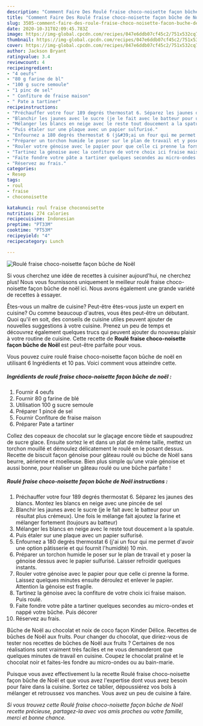 ```yaml
---
description: "Comment Faire Des Roulé fraise choco-noisette façon bûche de Noël"
title: "Comment Faire Des Roulé fraise choco-noisette façon bûche de Noël"
slug: 3505-comment-faire-des-roule-fraise-choco-noisette-facon-buche-de-noel
date: 2020-10-31T02:09:45.783Z
image: https://img-global.cpcdn.com/recipes/047e6ddb07cf45c2/751x532cq70/roule-fraise-choco-noisette-facon-buche-de-noel-photo-principale-de-la-recette.jpg
thumbnail: https://img-global.cpcdn.com/recipes/047e6ddb07cf45c2/751x532cq70/roule-fraise-choco-noisette-facon-buche-de-noel-photo-principale-de-la-recette.jpg
cover: https://img-global.cpcdn.com/recipes/047e6ddb07cf45c2/751x532cq70/roule-fraise-choco-noisette-facon-buche-de-noel-photo-principale-de-la-recette.jpg
author: Jackson Bryant
ratingvalue: 3.4
reviewcount: 4
recipeingredient:
- "4 oeufs"
- "80 g farine de bl"
- "100 g sucre semoule"
- "1 pinc de sel"
- " Confiture de fraise maison"
- " Pate a tartiner"
recipeinstructions:
- "Préchauffer votre four 189 degrés thermostat 6. Séparez les jaunes des blancs. Montez les blancs en neige avec une pincée de sel"
- "Blanchir les jaunes avec le sucre (je le fait avec le batteur pour un résultat plus crémeux). Une fois le mélange fait ajoutez la farine et mélanger fortement (toujours au batteur)"
- "Mélanger les blancs en neige avec le reste tout doucement a la spatule."
- "Puis étaler sur une plaque avec un papier sulfurisé."
- "Enfournez a 180 degrés thermostat 6 (j&#39;ai un four qui me permet d&#39;avoir une option pâtisserie et qui fournit l&#39;humidité) 10 min."
- "Préparer un torchon humide le poser sur le plan de travail et y poser la génoise dessus avec le papier sulfurisé. Laisser refroidir quelques instants."
- "Rouler votre génoise avec le papier pour que celle ci prenne la forme. Laissez quelques minutes ensuite déroulez et enlever le papier. Attention la génoise est fragile."
- "Tartinez la génoise avec la confiture de votre choix ici fraise maison. Puis roulé."
- "Faite fondre votre pâte a tartiner quelques secondes au micro-ondes et nappé votre bûche. Puis décorer"
- "Réservez au frais."
categories:
- Resep
tags:
- roul
- fraise
- choconoisette

katakunci: roul fraise choconoisette 
nutrition: 274 calories
recipecuisine: Indonesian
preptime: "PT33M"
cooktime: "PT53M"
recipeyield: "4"
recipecategory: Lunch

---
```



![Roulé fraise choco-noisette façon bûche de Noël](https://img-global.cpcdn.com/recipes/047e6ddb07cf45c2/751x532cq70/roule-fraise-choco-noisette-facon-buche-de-noel-photo-principale-de-la-recette.jpg)

Si vous cherchez une idée de recettes à cuisiner aujourd'hui, ne cherchez plus! Nous vous fournissons uniquement le meilleur roulé fraise choco-noisette façon bûche de noël ici. Nous avons également une grande variété de recettes à essayer.

Êtes-vous un maître de cuisine? Peut-être êtes-vous juste un expert en cuisine? Ou comme beaucoup d'autres, vous êtes peut-être un débutant. Quoi qu'il en soit, des conseils de cuisine utiles peuvent ajouter de nouvelles suggestions à votre cuisine. Prenez un peu de temps et découvrez également quelques trucs qui peuvent ajouter du nouveau plaisir à votre routine de cuisine. Cette recette de <strong> Roulé fraise choco-noisette façon bûche de Noël </strong> est peut-être parfaite pour vous.

<!--inarticleads1-->

Vous pouvez cuire roulé fraise choco-noisette façon bûche de noël en utilisant 6 Ingrédients et 10 pas. Voici comment vous atteindre cette.

##### Ingrédients de roulé fraise choco-noisette façon bûche de noël :

1. Fournir 4 oeufs
1. Fournir 80 g farine de blé
1. Utilisation 100 g sucre semoule
1. Préparer 1 pincé de sel
1. Fournir  Confiture de fraise maison
1. Préparer  Pate a tartiner


Collez des copeaux de chocolat sur le glaçage encore tiède et saupoudrez de sucre glace. Ensuite sortez le et dans un plat de même taille, mettez un torchon mouillé et démoulez délicatement le roulé en le posant dessus. Recette de biscuit façon génoise pour gâteau roulé ou bûche de Noël sans beurre, aérienne et moelleuse. Bien plus simple qu&#39;une vraie génoise et aussi bonne, pour réaliser un gâteau roulé ou une bûche parfaite ! 

<!--inarticleads2-->

##### Roulé fraise choco-noisette façon bûche de Noël instructions :

1. Préchauffer votre four 189 degrés thermostat 6. Séparez les jaunes des blancs. Montez les blancs en neige avec une pincée de sel
1. Blanchir les jaunes avec le sucre (je le fait avec le batteur pour un résultat plus crémeux). Une fois le mélange fait ajoutez la farine et mélanger fortement (toujours au batteur)
1. Mélanger les blancs en neige avec le reste tout doucement a la spatule.
1. Puis étaler sur une plaque avec un papier sulfurisé.
1. Enfournez a 180 degrés thermostat 6 (j&#39;ai un four qui me permet d&#39;avoir une option pâtisserie et qui fournit l&#39;humidité) 10 min.
1. Préparer un torchon humide le poser sur le plan de travail et y poser la génoise dessus avec le papier sulfurisé. Laisser refroidir quelques instants.
1. Rouler votre génoise avec le papier pour que celle ci prenne la forme. Laissez quelques minutes ensuite déroulez et enlever le papier. Attention la génoise est fragile.
1. Tartinez la génoise avec la confiture de votre choix ici fraise maison. Puis roulé.
1. Faite fondre votre pâte a tartiner quelques secondes au micro-ondes et nappé votre bûche. Puis décorer
1. Réservez au frais.


Bûche de Noël au chocolat et noix de coco façon Kinder Délice. Recettes de bûches de Noël aux fruits. Pour changer du chocolat, que diriez-vous de tester nos recettes de bûches de Noël aux fruits ? Certaines de nos réalisations sont vraiment très faciles et ne vous demanderont que quelques minutes de travail en cuisine. Coupez le chocolat praliné et le chocolat noir et faites-les fondre au micro-ondes ou au bain-marie. 

<!--inarticleads1-->

<p>
Puisque vous avez effectivement lu la recette Roulé fraise choco-noisette façon bûche de Noël et que vous avez l'expertise dont vous avez besoin pour faire dans la cuisine. Sortez ce tablier, dépoussiérez vos bols à mélanger et retroussez vos manches. Vous avez un peu de cuisine à faire.
</p>

<p>
<i>Si vous trouvez cette Roulé fraise choco-noisette façon bûche de Noël recette précieuse, partagez-la avec vos amis proches ou votre famille, merci et bonne chance.</i>
</p>
